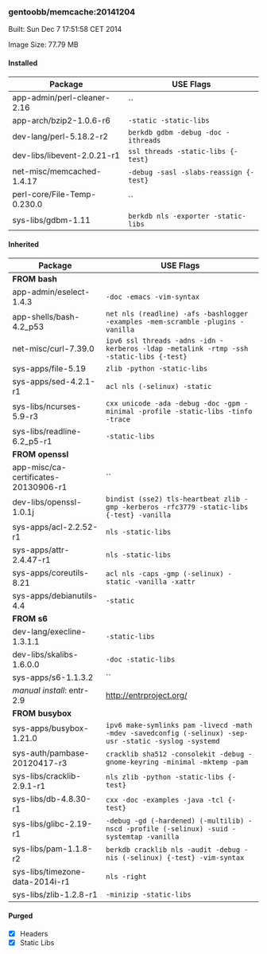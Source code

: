 ### gentoobb/memcache:20141204
Built: Sun Dec  7 17:51:58 CET 2014

Image Size: 77.79 MB
#### Installed
Package | USE Flags
--------|----------
app-admin/perl-cleaner-2.16 | ``
app-arch/bzip2-1.0.6-r6 | `-static -static-libs`
dev-lang/perl-5.18.2-r2 | `berkdb gdbm -debug -doc -ithreads`
dev-libs/libevent-2.0.21-r1 | `ssl threads -static-libs {-test}`
net-misc/memcached-1.4.17 | `-debug -sasl -slabs-reassign {-test}`
perl-core/File-Temp-0.230.0 | ``
sys-libs/gdbm-1.11 | `berkdb nls -exporter -static-libs`
#### Inherited
Package | USE Flags
--------|----------
**FROM bash** |
app-admin/eselect-1.4.3 | `-doc -emacs -vim-syntax`
app-shells/bash-4.2_p53 | `net nls (readline) -afs -bashlogger -examples -mem-scramble -plugins -vanilla`
net-misc/curl-7.39.0 | `ipv6 ssl threads -adns -idn -kerberos -ldap -metalink -rtmp -ssh -static-libs {-test}`
sys-apps/file-5.19 | `zlib -python -static-libs`
sys-apps/sed-4.2.1-r1 | `acl nls (-selinux) -static`
sys-libs/ncurses-5.9-r3 | `cxx unicode -ada -debug -doc -gpm -minimal -profile -static-libs -tinfo -trace`
sys-libs/readline-6.2_p5-r1 | `-static-libs`
**FROM openssl** |
app-misc/ca-certificates-20130906-r1 | ``
dev-libs/openssl-1.0.1j | `bindist (sse2) tls-heartbeat zlib -gmp -kerberos -rfc3779 -static-libs {-test} -vanilla`
sys-apps/acl-2.2.52-r1 | `nls -static-libs`
sys-apps/attr-2.4.47-r1 | `nls -static-libs`
sys-apps/coreutils-8.21 | `acl nls -caps -gmp (-selinux) -static -vanilla -xattr`
sys-apps/debianutils-4.4 | `-static`
**FROM s6** |
dev-lang/execline-1.3.1.1 | `-static-libs`
dev-libs/skalibs-1.6.0.0 | `-doc -static-libs`
sys-apps/s6-1.1.3.2 | ``
*manual install*: entr-2.9 | http://entrproject.org/
**FROM busybox** |
sys-apps/busybox-1.21.0 | `ipv6 make-symlinks pam -livecd -math -mdev -savedconfig (-selinux) -sep-usr -static -syslog -systemd`
sys-auth/pambase-20120417-r3 | `cracklib sha512 -consolekit -debug -gnome-keyring -minimal -mktemp -pam`
sys-libs/cracklib-2.9.1-r1 | `nls zlib -python -static-libs {-test}`
sys-libs/db-4.8.30-r1 | `cxx -doc -examples -java -tcl {-test}`
sys-libs/glibc-2.19-r1 | `-debug -gd (-hardened) (-multilib) -nscd -profile (-selinux) -suid -systemtap -vanilla`
sys-libs/pam-1.1.8-r2 | `berkdb cracklib nls -audit -debug -nis (-selinux) {-test} -vim-syntax`
sys-libs/timezone-data-2014i-r1 | `nls -right`
sys-libs/zlib-1.2.8-r1 | `-minizip -static-libs`
#### Purged
- [x] Headers
- [x] Static Libs
